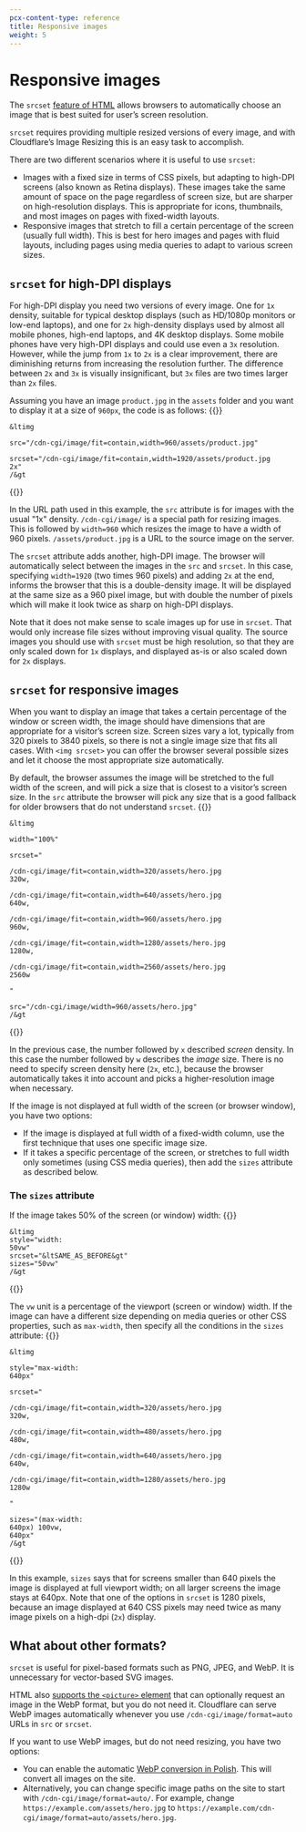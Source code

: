 ```yaml
---
pcx-content-type: reference
title: Responsive images
weight: 5
---
```


# Responsive images

The `srcset` [feature of HTML](https://developer.mozilla.org/en-US/docs/Learn/HTML/Multimedia_and_embedding/Responsive_images) allows browsers to automatically choose an image that is best suited for user’s screen resolution.

`srcset` requires providing multiple resized versions of every image, and with Cloudflare’s Image Resizing this is an easy task to accomplish.

There are two different scenarios where it is useful to use `srcset`:

* Images with a fixed size in terms of CSS pixels, but adapting to high-DPI screens (also known as Retina displays). These images take the same amount of space on the page regardless of screen size, but are sharper on high-resolution displays. This is appropriate for icons, thumbnails, and most images on pages with fixed-width layouts.
* Responsive images that stretch to fill a certain percentage of the screen (usually full width). This is best for hero images and pages with fluid layouts, including pages using media queries to adapt to various screen sizes.

## `srcset` for high-DPI displays

For high-DPI display you need two versions of every image. One for `1x` density, suitable for typical desktop displays (such as HD/1080p monitors or low-end laptops), and one for `2x` high-density displays used by almost all mobile phones, high-end laptops, and 4K desktop displays. Some mobile phones have very high-DPI displays and could use even a `3x` resolution. However, while the jump from `1x` to `2x` is a clear improvement, there are diminishing returns from increasing the resolution further. The difference between `2x` and `3x` is visually insignificant, but `3x` files are two times larger than `2x` files.

Assuming you have an image `product.jpg` in the `assets` folder and you want to display it at a size of `960px`, the code is as follows:
{{<raw>}}<pre class="CodeBlock CodeBlock-with-rows CodeBlock-scrolls-horizontally CodeBlock-is-light-in-light-theme CodeBlock--language-html" language="html"><code><span class="CodeBlock--rows"><span class="CodeBlock--rows-content"><span class="CodeBlock--row"><span class="CodeBlock--row-indicator"></span><div class="CodeBlock--row-content"><span class="CodeBlock--token-tag CodeBlock--token-tag CodeBlock--token-punctuation">&lt</span><span class="CodeBlock--token-tag CodeBlock--token-tag">img</span></div></span><span class="CodeBlock--row"><span class="CodeBlock--row-indicator"></span><div class="CodeBlock--row-content"><span class="CodeBlock--token-tag">  </span><span class="CodeBlock--token-tag CodeBlock--token-attr-name">src</span><span class="CodeBlock--token-tag CodeBlock--token-attr-value CodeBlock--token-punctuation CodeBlock--token-attr-equals">=</span><span class="CodeBlock--token-tag CodeBlock--token-attr-value CodeBlock--token-punctuation">&quot;</span><span class="CodeBlock--token-tag CodeBlock--token-attr-value">/cdn-cgi/image/fit=contain,width=960/assets/product.jpg</span><span class="CodeBlock--token-tag CodeBlock--token-attr-value CodeBlock--token-punctuation">&quot;</span></div></span><span class="CodeBlock--row"><span class="CodeBlock--row-indicator"></span><div class="CodeBlock--row-content"><span class="CodeBlock--token-tag">  </span><span class="CodeBlock--token-tag CodeBlock--token-attr-name">srcset</span><span class="CodeBlock--token-tag CodeBlock--token-attr-value CodeBlock--token-punctuation CodeBlock--token-attr-equals">=</span><span class="CodeBlock--token-tag CodeBlock--token-attr-value CodeBlock--token-punctuation">&quot;</span><span class="CodeBlock--token-tag CodeBlock--token-attr-value">/cdn-cgi/image/fit=contain,width=1920/assets/product.jpg 2x</span><span class="CodeBlock--token-tag CodeBlock--token-attr-value CodeBlock--token-punctuation">&quot;</span><span class="CodeBlock--token-tag">
</span></div></span><span class="CodeBlock--row"><span class="CodeBlock--row-indicator"></span><div class="CodeBlock--row-content"><span class="CodeBlock--token-tag CodeBlock--token-punctuation">/&gt</span><span class="CodeBlock--token-plain">
</span></div></span></span></span></code></pre>{{</raw>}}

In the URL path used in this example, the `src` attribute is for images with the usual "1x" density. `/cdn-cgi/image/` is a special path for resizing images. This is followed by `width=960` which resizes the image to have a width of 960 pixels. `/assets/product.jpg` is a URL to the source image on the server.

The `srcset` attribute adds another, high-DPI image. The browser will automatically select between the images in the `src` and `srcset`. In this case, specifying `width=1920` (two times 960 pixels) and adding `2x` at the end, informs the browser that this is a double-density image. It will be displayed at the same size as a 960 pixel image, but with double the number of pixels which will make it look twice as sharp on high-DPI displays.

Note that it does not make sense to scale images up for use in `srcset`. That would only increase file sizes without improving visual quality. The source images you should use with `srcset` must be high resolution, so that they are only scaled down for `1x` displays, and displayed as-is or also scaled down for `2x` displays.

## `srcset` for responsive images

When you want to display an image that takes a certain percentage of the window or screen width, the image should have dimensions that are appropriate for a visitor’s screen size. Screen sizes vary a lot, typically from 320 pixels to 3840 pixels, so there is not a single image size that fits all cases. With `<img srcset>` you can offer the browser several possible sizes and let it choose the most appropriate size automatically.

By default, the browser assumes the image will be stretched to the full width of the screen, and will pick a size that is closest to a visitor’s screen size. In the `src` attribute the browser will pick any size that is a good fallback for older browsers that do not understand `srcset`.
{{<raw>}}<pre class="CodeBlock CodeBlock-with-rows CodeBlock-scrolls-horizontally CodeBlock-is-light-in-light-theme CodeBlock--language-html" language="html"><code><span class="CodeBlock--rows"><span class="CodeBlock--rows-content"><span class="CodeBlock--row"><span class="CodeBlock--row-indicator"></span><div class="CodeBlock--row-content"><span class="CodeBlock--token-tag CodeBlock--token-tag CodeBlock--token-punctuation">&lt</span><span class="CodeBlock--token-tag CodeBlock--token-tag">img</span></div></span><span class="CodeBlock--row"><span class="CodeBlock--row-indicator"></span><div class="CodeBlock--row-content"><span class="CodeBlock--token-tag">  </span><span class="CodeBlock--token-tag CodeBlock--token-attr-name">width</span><span class="CodeBlock--token-tag CodeBlock--token-attr-value CodeBlock--token-punctuation CodeBlock--token-attr-equals">=</span><span class="CodeBlock--token-tag CodeBlock--token-attr-value CodeBlock--token-punctuation">&quot;</span><span class="CodeBlock--token-tag CodeBlock--token-attr-value">100%</span><span class="CodeBlock--token-tag CodeBlock--token-attr-value CodeBlock--token-punctuation">&quot;</span></div></span><span class="CodeBlock--row"><span class="CodeBlock--row-indicator"></span><div class="CodeBlock--row-content"><span class="CodeBlock--token-tag">  </span><span class="CodeBlock--token-tag CodeBlock--token-attr-name">srcset</span><span class="CodeBlock--token-tag CodeBlock--token-attr-value CodeBlock--token-punctuation CodeBlock--token-attr-equals">=</span><span class="CodeBlock--token-tag CodeBlock--token-attr-value CodeBlock--token-punctuation">&quot;</span></div></span><span class="CodeBlock--row"><span class="CodeBlock--row-indicator"></span><div class="CodeBlock--row-content"><span class="CodeBlock--token-tag CodeBlock--token-attr-value">    /cdn-cgi/image/fit=contain,width=320/assets/hero.jpg   320w,</span></div></span><span class="CodeBlock--row"><span class="CodeBlock--row-indicator"></span><div class="CodeBlock--row-content"><span class="CodeBlock--token-tag CodeBlock--token-attr-value">    /cdn-cgi/image/fit=contain,width=640/assets/hero.jpg   640w,</span></div></span><span class="CodeBlock--row"><span class="CodeBlock--row-indicator"></span><div class="CodeBlock--row-content"><span class="CodeBlock--token-tag CodeBlock--token-attr-value">    /cdn-cgi/image/fit=contain,width=960/assets/hero.jpg   960w,</span></div></span><span class="CodeBlock--row"><span class="CodeBlock--row-indicator"></span><div class="CodeBlock--row-content"><span class="CodeBlock--token-tag CodeBlock--token-attr-value">    /cdn-cgi/image/fit=contain,width=1280/assets/hero.jpg 1280w,</span></div></span><span class="CodeBlock--row"><span class="CodeBlock--row-indicator"></span><div class="CodeBlock--row-content"><span class="CodeBlock--token-tag CodeBlock--token-attr-value">    /cdn-cgi/image/fit=contain,width=2560/assets/hero.jpg 2560w</span></div></span><span class="CodeBlock--row"><span class="CodeBlock--row-indicator"></span><div class="CodeBlock--row-content"><span class="CodeBlock--token-tag CodeBlock--token-attr-value">  </span><span class="CodeBlock--token-tag CodeBlock--token-attr-value CodeBlock--token-punctuation">&quot;</span></div></span><span class="CodeBlock--row"><span class="CodeBlock--row-indicator"></span><div class="CodeBlock--row-content"><span class="CodeBlock--token-tag">  </span><span class="CodeBlock--token-tag CodeBlock--token-attr-name">src</span><span class="CodeBlock--token-tag CodeBlock--token-attr-value CodeBlock--token-punctuation CodeBlock--token-attr-equals">=</span><span class="CodeBlock--token-tag CodeBlock--token-attr-value CodeBlock--token-punctuation">&quot;</span><span class="CodeBlock--token-tag CodeBlock--token-attr-value">/cdn-cgi/image/width=960/assets/hero.jpg</span><span class="CodeBlock--token-tag CodeBlock--token-attr-value CodeBlock--token-punctuation">&quot;</span><span class="CodeBlock--token-tag">
</span></div></span><span class="CodeBlock--row"><span class="CodeBlock--row-indicator"></span><div class="CodeBlock--row-content"><span class="CodeBlock--token-tag CodeBlock--token-punctuation">/&gt</span><span class="CodeBlock--token-plain">
</span></div></span></span></span></code></pre>{{</raw>}}

In the previous case, the number followed by `x` described _screen_ density. In this case the number followed by `w` describes the _image_ size. There is no need to specify screen density here (`2x`, etc.), because the browser automatically takes it into account and picks a higher-resolution image when necessary.

If the image is not displayed at full width of the screen (or browser window), you have two options:

* If the image is displayed at full width of a fixed-width column, use the first technique that uses one specific image size.
* If it takes a specific percentage of the screen, or stretches to full width only sometimes (using CSS media queries), then add the `sizes` attribute as described below.

### The `sizes` attribute

If the image takes 50% of the screen (or window) width:
{{<raw>}}<pre class="CodeBlock CodeBlock-with-rows CodeBlock-scrolls-horizontally CodeBlock-is-light-in-light-theme CodeBlock--language-html" language="html"><code><span class="CodeBlock--rows"><span class="CodeBlock--rows-content"><span class="CodeBlock--row"><span class="CodeBlock--row-indicator"></span><div class="CodeBlock--row-content"><span class="CodeBlock--token-tag CodeBlock--token-tag CodeBlock--token-punctuation">&lt</span><span class="CodeBlock--token-tag CodeBlock--token-tag">img</span><span class="CodeBlock--token-tag"> </span><span class="CodeBlock--token-tag CodeBlock--token-special-attr CodeBlock--token-attr-name">style</span><span class="CodeBlock--token-tag CodeBlock--token-special-attr CodeBlock--token-attr-value CodeBlock--token-punctuation CodeBlock--token-attr-equals">=</span><span class="CodeBlock--token-tag CodeBlock--token-special-attr CodeBlock--token-attr-value CodeBlock--token-punctuation">&quot;</span><span class="CodeBlock--token-tag CodeBlock--token-special-attr CodeBlock--token-attr-value CodeBlock--token-value CodeBlock--token-css CodeBlock--token-language-css CodeBlock--token-property">width</span><span class="CodeBlock--token-tag CodeBlock--token-special-attr CodeBlock--token-attr-value CodeBlock--token-value CodeBlock--token-css CodeBlock--token-language-css CodeBlock--token-punctuation">:</span><span class="CodeBlock--token-tag CodeBlock--token-special-attr CodeBlock--token-attr-value CodeBlock--token-value CodeBlock--token-css CodeBlock--token-language-css"> 50vw</span><span class="CodeBlock--token-tag CodeBlock--token-special-attr CodeBlock--token-attr-value CodeBlock--token-punctuation">&quot;</span><span class="CodeBlock--token-tag"> </span><span class="CodeBlock--token-tag CodeBlock--token-attr-name">srcset</span><span class="CodeBlock--token-tag CodeBlock--token-attr-value CodeBlock--token-punctuation CodeBlock--token-attr-equals">=</span><span class="CodeBlock--token-tag CodeBlock--token-attr-value CodeBlock--token-punctuation">&quot;</span><span class="CodeBlock--token-tag CodeBlock--token-attr-value">&ltSAME_AS_BEFORE&gt</span><span class="CodeBlock--token-tag CodeBlock--token-attr-value CodeBlock--token-punctuation">&quot;</span><span class="CodeBlock--token-tag"> </span><span class="CodeBlock--token-tag CodeBlock--token-attr-name">sizes</span><span class="CodeBlock--token-tag CodeBlock--token-attr-value CodeBlock--token-punctuation CodeBlock--token-attr-equals">=</span><span class="CodeBlock--token-tag CodeBlock--token-attr-value CodeBlock--token-punctuation">&quot;</span><span class="CodeBlock--token-tag CodeBlock--token-attr-value">50vw</span><span class="CodeBlock--token-tag CodeBlock--token-attr-value CodeBlock--token-punctuation">&quot;</span><span class="CodeBlock--token-tag"> </span><span class="CodeBlock--token-tag CodeBlock--token-punctuation">/&gt</span><span class="CodeBlock--token-plain">
</span></div></span></span></span></code></pre>{{</raw>}}

The `vw` unit is a percentage of the viewport (screen or window) width. If the image can have a different size depending on media queries or other CSS properties, such as `max-width`, then specify all the conditions in the `sizes` attribute:
{{<raw>}}<pre class="CodeBlock CodeBlock-with-rows CodeBlock-scrolls-horizontally CodeBlock-is-light-in-light-theme CodeBlock--language-html" language="html"><code><span class="CodeBlock--rows"><span class="CodeBlock--rows-content"><span class="CodeBlock--row"><span class="CodeBlock--row-indicator"></span><div class="CodeBlock--row-content"><span class="CodeBlock--token-tag CodeBlock--token-tag CodeBlock--token-punctuation">&lt</span><span class="CodeBlock--token-tag CodeBlock--token-tag">img</span></div></span><span class="CodeBlock--row"><span class="CodeBlock--row-indicator"></span><div class="CodeBlock--row-content"><span class="CodeBlock--token-tag">  </span><span class="CodeBlock--token-tag CodeBlock--token-special-attr CodeBlock--token-attr-name">style</span><span class="CodeBlock--token-tag CodeBlock--token-special-attr CodeBlock--token-attr-value CodeBlock--token-punctuation CodeBlock--token-attr-equals">=</span><span class="CodeBlock--token-tag CodeBlock--token-special-attr CodeBlock--token-attr-value CodeBlock--token-punctuation">&quot;</span><span class="CodeBlock--token-tag CodeBlock--token-special-attr CodeBlock--token-attr-value CodeBlock--token-value CodeBlock--token-css CodeBlock--token-language-css CodeBlock--token-property">max-width</span><span class="CodeBlock--token-tag CodeBlock--token-special-attr CodeBlock--token-attr-value CodeBlock--token-value CodeBlock--token-css CodeBlock--token-language-css CodeBlock--token-punctuation">:</span><span class="CodeBlock--token-tag CodeBlock--token-special-attr CodeBlock--token-attr-value CodeBlock--token-value CodeBlock--token-css CodeBlock--token-language-css"> 640px</span><span class="CodeBlock--token-tag CodeBlock--token-special-attr CodeBlock--token-attr-value CodeBlock--token-punctuation">&quot;</span></div></span><span class="CodeBlock--row"><span class="CodeBlock--row-indicator"></span><div class="CodeBlock--row-content"><span class="CodeBlock--token-tag">  </span><span class="CodeBlock--token-tag CodeBlock--token-attr-name">srcset</span><span class="CodeBlock--token-tag CodeBlock--token-attr-value CodeBlock--token-punctuation CodeBlock--token-attr-equals">=</span><span class="CodeBlock--token-tag CodeBlock--token-attr-value CodeBlock--token-punctuation">&quot;</span></div></span><span class="CodeBlock--row"><span class="CodeBlock--row-indicator"></span><div class="CodeBlock--row-content"><span class="CodeBlock--token-tag CodeBlock--token-attr-value">    /cdn-cgi/image/fit=contain,width=320/assets/hero.jpg   320w,</span></div></span><span class="CodeBlock--row"><span class="CodeBlock--row-indicator"></span><div class="CodeBlock--row-content"><span class="CodeBlock--token-tag CodeBlock--token-attr-value">    /cdn-cgi/image/fit=contain,width=480/assets/hero.jpg   480w,</span></div></span><span class="CodeBlock--row"><span class="CodeBlock--row-indicator"></span><div class="CodeBlock--row-content"><span class="CodeBlock--token-tag CodeBlock--token-attr-value">    /cdn-cgi/image/fit=contain,width=640/assets/hero.jpg   640w,</span></div></span><span class="CodeBlock--row"><span class="CodeBlock--row-indicator"></span><div class="CodeBlock--row-content"><span class="CodeBlock--token-tag CodeBlock--token-attr-value">    /cdn-cgi/image/fit=contain,width=1280/assets/hero.jpg 1280w</span></div></span><span class="CodeBlock--row"><span class="CodeBlock--row-indicator"></span><div class="CodeBlock--row-content"><span class="CodeBlock--token-tag CodeBlock--token-attr-value">  </span><span class="CodeBlock--token-tag CodeBlock--token-attr-value CodeBlock--token-punctuation">&quot;</span></div></span><span class="CodeBlock--row"><span class="CodeBlock--row-indicator"></span><div class="CodeBlock--row-content"><span class="CodeBlock--token-tag">  </span><span class="CodeBlock--token-tag CodeBlock--token-attr-name">sizes</span><span class="CodeBlock--token-tag CodeBlock--token-attr-value CodeBlock--token-punctuation CodeBlock--token-attr-equals">=</span><span class="CodeBlock--token-tag CodeBlock--token-attr-value CodeBlock--token-punctuation">&quot;</span><span class="CodeBlock--token-tag CodeBlock--token-attr-value">(max-width: 640px) 100vw, 640px</span><span class="CodeBlock--token-tag CodeBlock--token-attr-value CodeBlock--token-punctuation">&quot;</span><span class="CodeBlock--token-tag">
</span></div></span><span class="CodeBlock--row"><span class="CodeBlock--row-indicator"></span><div class="CodeBlock--row-content"><span class="CodeBlock--token-tag CodeBlock--token-punctuation">/&gt</span><span class="CodeBlock--token-plain">
</span></div></span></span></span></code></pre>{{</raw>}}

In this example, `sizes` says that for screens smaller than 640 pixels the image is displayed at full viewport width; on all larger screens the image stays at 640px. Note that one of the options in `srcset` is 1280 pixels, because an image displayed at 640 CSS pixels may need twice as many image pixels on a high-dpi (`2x`) display.

## What about other formats?

`srcset` is useful for pixel-based formats such as PNG, JPEG, and WebP. It is unnecessary for vector-based SVG images.

HTML also [supports the `<picture>` element](https://developer.mozilla.org/en-US/docs/Web/HTML/Element/picture) that can optionally request an image in the WebP format, but you do not need it. Cloudflare can serve WebP images automatically whenever you use `/cdn-cgi/image/format=auto` URLs in `src` or `srcset`.

If you want to use WebP images, but do not need resizing, you have two options:

* You can enable the automatic [WebP conversion in Polish](/images/polish/activate-polish/). This will convert all images on the site.
* Alternatively, you can change specific image paths on the site to start with `/cdn-cgi/image/format=auto/`. For example, change `https://example.com/assets/hero.jpg` to `https://example.com/cdn-cgi/image/format=auto/assets/hero.jpg`.